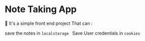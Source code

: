 # Note Taking App

📌 It's a simple front end project That can :

save the notes in ```localstorage ```
Save User credentials in ```cookies```
